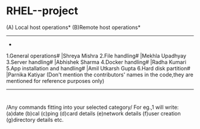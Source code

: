 # RHEL--project
(A) Local host operations*
(B)Remote host operations*
_____________________________________________________
*
1.General operations#             |Shreya Mishra
2.File handling#                  |Mekhla Upadhyay
3.Server handling#                |Abhishek Sharma
4.Docker handling#                |Radha Kumari
5.App installation and handling#  |Amil Utkarsh Gupta
6.Hard disk partition#            |Parnika Katiyar
(Don't mention the contributors' names in the code,they are mentioned for reference purposes only)
_____________________________________________________
#
/Any commands fitting into your selected category/
For eg.,1 will write:
(a)date
(b)cal
(c)ping
(d)card details
(e)network details
(f)user creation
(g)directory details
etc.
